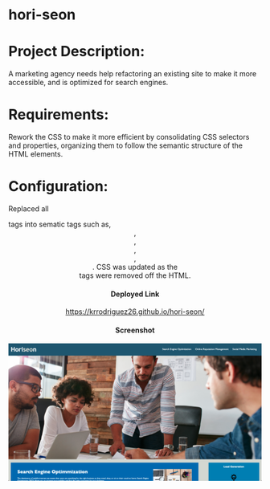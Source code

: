 # hori-seon

# Project Description:
A marketing agency needs help refactoring an existing site to make it more accessible, and is optimized for search engines.

# Requirements:
 Rework the CSS to make it more efficient by consolidating CSS selectors and properties, organizing them to follow the semantic structure of the HTML elements.

# Configuration:
Replaced all <div> tags into sematic tags such as, <header>,<article>,<section>,<main>,<aside>.
CSS was updated as the <div> tags were removed off the HTML.

# Deployed Link
https://krrodriguez26.github.io/hori-seon/

# Screenshot
![](https://github.com/krrodriguez26/hori-seon/blob/main/assets/images/homepage.png)







